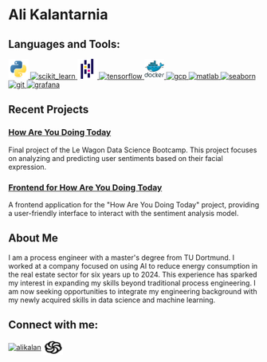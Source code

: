 # Ali Kalantarnia
## Languages and Tools:

<p align="left"> <a href="https://www.python.org" target="_blank" rel="noreferrer"> <img src="https://raw.githubusercontent.com/devicons/devicon/master/icons/python/python-original.svg" alt="python" width="40" height="40"/> </a> <a href="https://scikit-learn.org/" target="_blank" rel="noreferrer"> <img src="https://upload.wikimedia.org/wikipedia/commons/0/05/Scikit_learn_logo_small.svg" alt="scikit_learn" width="40" height="40"/> </a> <a href="https://pandas.pydata.org/" target="_blank" rel="noreferrer"> <img src="https://raw.githubusercontent.com/devicons/devicon/2ae2a900d2f041da66e950e4d48052658d850630/icons/pandas/pandas-original.svg" alt="pandas" width="40" height="40"/> </a> <a href="https://www.tensorflow.org" target="_blank" rel="noreferrer"> <img src="https://www.vectorlogo.zone/logos/tensorflow/tensorflow-icon.svg" alt="tensorflow" width="40" height="40"/> </a>  <a href="https://www.docker.com/" target="_blank" rel="noreferrer"> <img src="https://raw.githubusercontent.com/devicons/devicon/master/icons/docker/docker-original-wordmark.svg" alt="docker" width="40" height="40"/> </a> <a href="https://cloud.google.com" target="_blank" rel="noreferrer"> <img src="https://www.vectorlogo.zone/logos/google_cloud/google_cloud-icon.svg" alt="gcp" width="40" height="40"/> </a> <a href="https://www.mathworks.com/" target="_blank" rel="noreferrer"> <img src="https://upload.wikimedia.org/wikipedia/commons/2/21/Matlab_Logo.png" alt="matlab" width="40" height="40"/> </a> <a href="https://seaborn.pydata.org/" target="_blank" rel="noreferrer"> <img src="https://seaborn.pydata.org/_images/logo-mark-lightbg.svg" alt="seaborn" width="40" height="40"/> </a> <a href="https://streamlit.io/" target="_blank" rel="noreferrer"> <img src="https://upload.vectorlogo.zone/logos/streamlitio/images/1548df31-a8e4-409b-a034-f2ddaa80670a.svg" alt="git" width="40" height="40"/> </a> <a href="https://grafana.com" target="_blank" rel="noreferrer"> <img src="https://www.vectorlogo.zone/logos/grafana/grafana-icon.svg" alt="grafana" width="40" height="40"/> </a> </p>

## Recent Projects

### [How Are You Doing Today](https://github.com/alikalan/HAYD-1621)
Final project of the Le Wagon Data Science Bootcamp. This project focuses on analyzing and predicting user sentiments based on their facial expression.


### [Frontend for How Are You Doing Today](https://github.com/alikalan/HAYD-1621-UI)
A frontend application for the "How Are You Doing Today" project, providing a user-friendly interface to interact with the sentiment analysis model.

## About Me

I am a process engineer with a master's degree from TU Dortmund. I worked at a company focused on using AI to reduce energy consumption in the real estate sector for six years up to 2024. This experience has sparked my interest in expanding my skills beyond traditional process engineering. I am now seeking opportunities to integrate my engineering background with my newly acquired skills in data science and machine learning.

## Connect with me:

<p align="left">
<a href="https://linkedin.com/in/alikalan" target="blank"><img align="center" src="https://raw.githubusercontent.com/rahuldkjain/github-profile-readme-generator/master/src/images/icons/Social/linked-in-alt.svg" alt="alikalan" height="30" width="40" /></a> <a href="[https://linkedin.com/in/alikalan](https://www.codewars.com/users/alikalan)" target="blank"><img align="center" src="https://raw.githubusercontent.com/DennisSuitters/LibreICONS/2d2172d15e3c6ca03c018629d60050e4b99e5c55/svg/libre-brand-codewars.svg" alt="alikalan" height="30" width="40" /></a>
</p>

